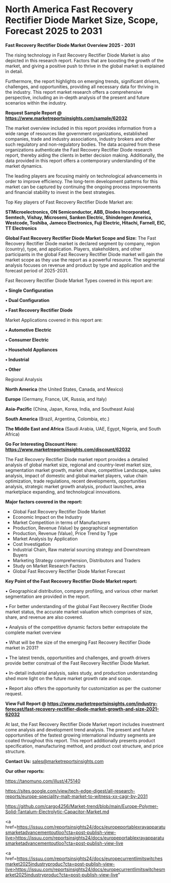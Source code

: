 # North America Fast Recovery Rectifier Diode Market Size, Scope, Forecast 2025 to 2031

<Strong> Fast Recovery Rectifier Diode Market Overview 2025 - 2031</strong>

The rising technology in Fast Recovery Rectifier Diode Market is also depicted in this research report. Factors that are boosting the growth of the market, and giving a positive push to thrive in the global market is explained in detail.

Furthermore, the report highlights on emerging trends, significant drivers, challenges, and opportunities, providing all necessary data for thriving in the industry. This report market research offers a comprehensive perspective, including an in-depth analysis of the present and future scenarios within the industry.

<strong>Request Sample Report @ <a href=https://www.marketreportsinsights.com/sample/62032>https://www.marketreportsinsights.com/sample/62032</a></strong>

The market overview included in this report provides information from a wide range of resources like government organizations, established companies, trade and industry associations, industry brokers and other such regulatory and non-regulatory bodies. The data acquired from these organizations authenticate the Fast Recovery Rectifier Diode research report, thereby aiding the clients in better decision making. Additionally, the data provided in this report offers a contemporary understanding of the market dynamics.

The leading players are focusing mainly on technological advancements in order to improve efficiency. The long-term development patterns for this market can be captured by continuing the ongoing process improvements and financial stability to invest in the best strategies.

Top Key players of Fast Recovery Rectifier Diode Market are:

<strong>STMicroelectronics, ON Semiconductor, ABB, Diodes Incorporated, Semtech, Vishay, Microsemi, Sanken Electric, Shindengen America, Westcode, Toshiba, Jameco Electronics, Fuji Electric, Hitachi, Farnell, EIC, TT Electronics</strong>

<strong><b>Global Fast Recovery Rectifier Diode Market Scope and Size:</b></strong>
The Fast Recovery Rectifier Diode market is declared segment by company, region (country), type, and application. Players, stakeholders, and other participants in the global Fast Recovery Rectifier Diode market will gain the market scope as they use the report as a powerful resource. The segmental analysis focuses on revenue and product by type and application and the forecast period of 2025-2031.

Fast Recovery Rectifier Diode Market Types covered in this report are:

<strong>• Single Configuration

• Dual Configuration

• Fast Recovery Rectifier Diode</strong>

Market Applications covered in this report are:

<strong>• Automotive Electric

• Consumer Electric

• Household Appliances

• Industrial

• Other</strong> 

Regional Analysis

<strong>North America</strong> (the United States, Canada, and Mexico)

<strong>Europe</strong> (Germany, France, UK, Russia, and Italy)

<strong>Asia-Pacific</strong> (China, Japan, Korea, India, and Southeast Asia)

<strong>South America</strong> (Brazil, Argentina, Colombia, etc.)

<strong>The Middle East and Africa</strong> (Saudi Arabia, UAE, Egypt, Nigeria, and South Africa)

<strong>Go For Interesting Discount Here: <a href=https://www.marketreportsinsights.com/discount/62032>https://www.marketreportsinsights.com/discount/62032</a></strong>

The Fast Recovery Rectifier Diode market report provides a detailed analysis of global market size, regional and country-level market size, segmentation market growth, market share, competitive Landscape, sales analysis, impact of domestic and global market players, value chain optimization, trade regulations, recent developments, opportunities analysis, strategic market growth analysis, product launches, area marketplace expanding, and technological innovations.

<strong><b>Major factors covered in the report:</b></strong>
<ul>
  <li>Global Fast Recovery Rectifier Diode Market </li>
  <li>Economic Impact on the Industry</li>
  <li>Market Competition in terms of Manufacturers</li>
  <li>Production, Revenue (Value) by geographical segmentation</li>
  <li>Production, Revenue (Value), Price Trend by Type</li>
  <li>Market Analysis by Application</li>
  <li>Cost Investigation</li>
  <li>Industrial Chain, Raw material sourcing strategy and Downstream Buyers</li>
  <li>Marketing Strategy comprehension, Distributors and Traders</li>
  <li>Study on Market Research Factors</li>
  <li>Global Fast Recovery Rectifier Diode Market Forecast</li>
</ul>

<strong><b>Key Point of the Fast Recovery Rectifier Diode Market report:</b></strong>

• Geographical distribution, company profiling, and various other market segmentation are provided in the report.

• For better understanding of the global Fast Recovery Rectifier Diode market status, the accurate market valuation which comprises of size, share, and revenue are also covered.

• Analysis of the competitive dynamic factors better extrapolate the complete market overview

• What will be the size of the emerging Fast Recovery Rectifier Diode market in 2031?

• The latest trends, opportunities and challenges, and growth drivers provide better construal of the Fast Recovery Rectifier Diode Market.

• In-detail industrial analysis, sales study, and production understanding shed more light on the future market growth rate and scope.

• Report also offers the opportunity for customization as per the customer request.

<strong><b>View Full Report @ <a href=https://www.marketreportsinsights.com/industry-forecast/fast-recovery-rectifier-diode-market-growth-and-size-2021-62032>https://www.marketreportsinsights.com/industry-forecast/fast-recovery-rectifier-diode-market-growth-and-size-2021-62032</a></b></strong>


At last, the Fast Recovery Rectifier Diode Market report includes investment come analysis and development trend analysis. The present and future opportunities of the fastest growing international industry segments are coated throughout this report. This report additionally presents product specification, manufacturing method, and product cost structure, and price structure.

<strong>Contact Us:</strong>
sales@marketreportsinsights.com

<strong>Our other reports:</strong>

<a href=https://tanomuno.com/illust/475140>https://tanomuno.com/illust/475140</a>

<a href=https://sites.google.com/view/tech-edge-digest/all-research-reports/europe-speciality-malt-market-to-witness-xx-cagr-by-2031>https://sites.google.com/view/tech-edge-digest/all-research-reports/europe-speciality-malt-market-to-witness-xx-cagr-by-2031</a>

<a href=https://github.com/cargo4256/Market-trend/blob/main/Europe-Polymer-Solid-Tantalum-Electrolytic-Capacitor-Market.md>https://github.com/cargo4256/Market-trend/blob/main/Europe-Polymer-Solid-Tantalum-Electrolytic-Capacitor-Market.md</a>

<a href=https://issuu.com/reportsinsights24/docs/europeportablexrayapparatusmarketadvancementoutloo?cta=post-publish-view-live>https://issuu.com/reportsinsights24/docs/europeportablexrayapparatusmarketadvancementoutloo?cta=post-publish-view-live</a>

<a href=https://issuu.com/reportsinsights24/docs/europecurrentlimitswitchesmarket2025industryproduc?cta=post-publish-view-live>https://issuu.com/reportsinsights24/docs/europecurrentlimitswitchesmarket2025industryproduc?cta=post-publish-view-live</a>"
